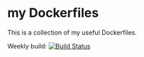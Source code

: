 # my Dockerfiles

This is a collection of my useful Dockerfiles.

Weekly build:
[![Build Status](https://semaphoreci.com/api/v1/franklinyu/dockerfiles/branches/master/badge.svg)](https://semaphoreci.com/franklinyu/dockerfiles)
